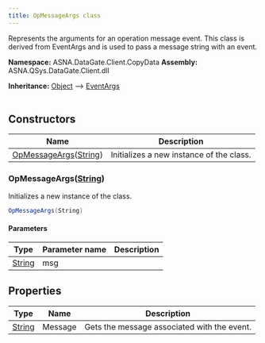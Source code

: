```yaml
---
title: OpMessageArgs class
---
```


Represents the arguments for an operation message event.
This class is derived from EventArgs and is used to pass a message string with an event.

**Namespace:** ASNA.DataGate.Client.CopyData
**Assembly:** ASNA.QSys.DataGate.Client.dll

**Inheritance:** [Object](https://docs.microsoft.com/en-us/dotnet/api/system.object) --> [EventArgs](https://learn.microsoft.com/en-us/dotnet/api/system.eventargs?view=net-8.0)
<br>
<br>

## Constructors

| Name | Description |
| --- | --- |
| [OpMessageArgs](#opmessageargsstring)([String](https://docs.microsoft.com/en-us/dotnet/api/system.string)) | Initializes a new instance of the  class.

### OpMessageArgs([String](https://docs.microsoft.com/en-us/dotnet/api/system.string))

Initializes a new instance of the  class.

```cs
OpMessageArgs(String)
```

#### Parameters

| Type | Parameter name | Description
| --- | --- | ---
| [String](https://docs.microsoft.com/en-us/dotnet/api/system.string) | msg | 

## Properties

| Type | Name | Description
| --- | --- | --- 
| [String](https://learn.microsoft.com/en-us/dotnet/api/system.string?view=net-8.0) | Message | Gets the message associated with the event. |
